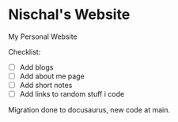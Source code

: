 # Nischal's Website
My Personal Website


Checklist:
- [ ] Add blogs
- [ ] Add about me page
- [ ] Add short notes
- [ ] Add links to random stuff i code

Migration done to docusaurus, new code at main.
